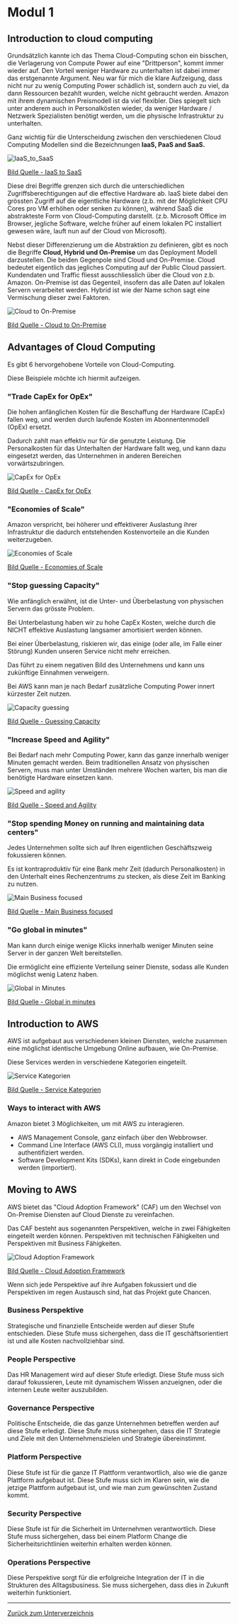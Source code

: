 # Modul 1

## Introduction to cloud computing

Grundsätzlich kannte ich das Thema Cloud-Computing schon ein bisschen, die Verlagerung von Compute Power auf eine "Drittperson", kommt immer wieder auf.
Den Vorteil weniger Hardware zu unterhalten ist dabei immer das erstgenannte Argument. Neu war für mich die klare Aufzeigung, dass nicht nur zu wenig Computing Power schädlich ist, sondern auch zu viel, da dann Ressourcen bezahlt wurden, welche nicht gebraucht werden.
Amazon mit ihrem dynamischen Preismodell ist da viel flexibler. Dies spiegelt sich unter anderem auch in Personalkösten wieder, da weniger Hardware / Netzwerk Spezialisten benötigt werden, um die physische Infrastruktur zu unterhalten.

Ganz wichtig für die Unterscheidung zwischen den verschiedenen Cloud Computing Modellen sind die Bezeichnungen **IaaS, PaaS and SaaS.**

![IaaS_to_SaaS](../../Ressourcen/Bilder/cloud_computing_concepts/iaas_to_saas.jpg)

[Bild Quelle - IaaS to SaaS](../../Anhang/quellen.md#iaas-to-saas)

Diese drei Begriffe grenzen sich durch die unterschiedlichen Zugriffsberechtigungen auf die effective Hardware ab.
IaaS biete dabei den grössten Zugriff auf die eigentliche Hardware (z.b. mit der Möglichkeit CPU Cores pro VM erhöhen oder senken zu können), während SaaS die abstrakteste Form von Cloud-Computing darstellt. (z.b. Microsoft Office im Browser, jegliche Software, welche früher auf einem lokalen PC installiert gewesen wäre, lauft nun auf der Cloud von Microsoft).

Nebst dieser Differenzierung um die Abstraktion zu definieren, gibt es noch die Begriffe **Cloud, Hybrid und On-Premise** um das Deployment Modell darzustellen.
Die beiden Gegenpole sind Cloud und On-Premise. Cloud bedeutet eigentlich das jegliches Computing auf der Public Cloud passiert. Kundendaten und Traffic fliesst ausschliesslich über die Cloud von z.b. Amazon. On-Premise ist das Gegenteil, insofern das alle Daten auf lokalen Servern verarbeitet werden.
Hybrid ist wie der Name schon sagt eine Vermischung dieser zwei Faktoren.

![Cloud to On-Premise](../../Ressourcen/Bilder/cloud_computing_concepts/cloud_to_on_premise.jpg)

[Bild Quelle - Cloud to On-Premise](../../Anhang/quellen.md#cloud-to-on-premise)

## Advantages of Cloud Computing

Es gibt 6 hervorgehobene Vorteile von Cloud-Computing.

Diese Beispiele möchte ich hiermit aufzeigen.

### "Trade CapEx for OpEx"

Die hohen anfänglichen Kosten für die Beschaffung der Hardware (CapEx) fallen weg, und werden durch laufende Kosten im Abonnentenmodell (OpEx) ersetzt.

Dadurch zahlt man effektiv nur für die genutzte Leistung. Die Personalkosten für das Unterhalten der Hardware fallt weg, und kann dazu eingesetzt werden, das Unternehmen in anderen Bereichen vorwärtszubringen.

![CapEx for OpEx](../../Ressourcen/Bilder/AWS_Bilder/advanteges_of_cloud_computing/trade_capex_for_opex.jpg)

[Bild Quelle - CapEx for OpEx](../../Anhang/quellen.md#capex-to-opex)

### "Economies of Scale"

Amazon verspricht, bei höherer und effektiverer Auslastung ihrer Infrastruktur die dadurch entstehenden Kostenvorteile an die Kunden weiterzugeben.

![Economies of Scale](../../Ressourcen/Bilder/AWS_Bilder/advanteges_of_cloud_computing/economies_of_scale.jpg)

[Bild Quelle - Economies of Scale](../../Anhang/quellen.md#economies-of-scale)

### "Stop guessing Capacity"

Wie anfänglich erwähnt, ist die Unter- und Überbelastung von physischen Servern das grösste Problem.

Bei Unterbelastung haben wir zu hohe CapEx Kosten, welche durch die NICHT effektive Auslastung langsamer amortisiert werden können.

Bei einer Überbelastung, riskieren wir, das einige (oder alle, im Falle einer Störung) Kunden unseren Service nicht mehr erreichen.

Das führt zu einem negativen Bild des Unternehmens und kann uns zukünftige Einnahmen verweigern.

Bei AWS kann man je nach Bedarf zusätzliche Computing Power innert kürzester Zeit nutzen.

![Capacity guessing](../../Ressourcen/Bilder/AWS_Bilder/advanteges_of_cloud_computing/capacity_guessing.jpg)

[Bild Quelle - Guessing Capacity](../../Anhang/quellen.md#guessing-capacity)

### "Increase Speed and Agility"

Bei Bedarf nach mehr Computing Power, kann das ganze innerhalb weniger Minuten gemacht werden. Beim traditionellen Ansatz von physischen Servern, muss man unter Umständen mehrere Wochen warten, bis man die benötigte Hardware einsetzen kann.

![Speed and agility](../../Ressourcen/Bilder/AWS_Bilder/advanteges_of_cloud_computing/speed_and_agility.jpg)

[Bild Quelle - Speed and Agility](../../Anhang/quellen.md#speed-and-agility)

### "Stop spending Money on running and maintaining data centers"

Jedes Unternehmen sollte sich auf Ihren eigentlichen Geschäftszweig fokussieren können.

Es ist kontraproduktiv für eine Bank mehr Zeit (dadurch Personalkosten) in den Unterhalt eines Rechenzentrums zu stecken, als diese Zeit im Banking zu nutzen.

![Main Business focused](../../Ressourcen/Bilder/AWS_Bilder/advanteges_of_cloud_computing/main_business_focused.jpg)

[Bild Quelle - Main Business focused](../../Anhang/quellen.md#main-business-focused)

### "Go global in minutes"

Man kann durch einige wenige Klicks innerhalb weniger Minuten seine Server in der ganzen Welt bereitstellen.

Die ermöglicht eine effiziente Verteilung seiner Dienste, sodass alle Kunden möglichst wenig Latenz haben.

![Global in Minutes](../../Ressourcen/Bilder/AWS_Bilder/advanteges_of_cloud_computing/global_in_minutes.jpg)

[Bild Quelle - Global in minutes](../../Anhang/quellen.md#global-in-minutes)

## Introduction to AWS

AWS ist aufgebaut aus verschiedenen kleinen Diensten, welche zusammen eine möglichst identische Umgebung Online aufbauen, wie On-Premise.

Diese Services werden in verschiedene Kategorien eingeteilt.

![Service Kategorien](../../Ressourcen/Bilder/AWS_Bilder/introduction_to_aws/service_categories.jpg)

[Bild Quelle - Service Kategorien](../../Anhang/quellen.md#service-kategorien)

### Ways to interact with AWS

Amazon bietet 3 Möglichkeiten, um mit AWS zu interagieren.

* AWS Management Console, ganz einfach über den Webbrowser.
* Command Line Interface (AWS CLI), muss vorgängig installiert und authentifiziert werden.
* Software Development Kits (SDKs), kann direkt in Code eingebunden werden (importiert).

## Moving to AWS

AWS bietet das "Cloud Adoption Framework" (CAF) um den Wechsel von On-Premise Diensten auf Cloud Dienste zu vereinfachen.

Das CAF besteht aus sogenannten Perspektiven, welche in zwei Fähigkeiten eingeteilt werden können. Perspektiven mit technischen Fähigkeiten und Perspektiven mit Business Fähigkeiten.

![Cloud Adoption Framework](../../Ressourcen/Bilder/AWS_Bilder/moving_to_aws/cloud_adoption_framework.jpg)

[Bild Quelle - Cloud Adoption Framework](../../Anhang/quellen.md#cloud-adoption-framework)

Wenn sich jede Perspektive auf ihre Aufgaben fokussiert und die Perspektiven im regen Austausch sind, hat das Projekt gute Chancen.

### Business Perspektive

Strategische und finanzielle Entscheide werden auf dieser Stufe entschieden. Diese Stufe muss sichergehen, dass die IT geschäftsorientiert ist und alle Kosten nachvollziehbar sind.

### People Perspective

Das HR Management wird auf dieser Stufe erledigt. Diese Stufe muss sich darauf fokussieren, Leute mit dynamischem Wissen anzueignen, oder die internen Leute weiter auszubilden.

### Governance Perspective

Politische Entscheide, die das ganze Unternehmen betreffen werden auf diese Stufe erledigt. Diese Stufe muss sichergehen, dass die IT Strategie und Ziele mit den Unternehmenszielen und Strategie übereinstimmt.

### Platform Perspective

Diese Stufe ist für die ganze IT Plattform verantwortlich, also wie die ganze Plattform aufgebaut ist. Diese Stufe muss sich im Klaren sein, wie die jetzige Plattform aufgebaut ist, und wie man zum gewünschten Zustand kommt.

### Security Perspective

Diese Stufe ist für die Sicherheit im Unternehmen verantwortlich. Diese Stufe muss sichergehen, dass bei einem Platform Change die Sicherheitsrichtlinien weiterhin erhalten werden können.

### Operations Perspective

Diese Perspektive sorgt für die erfolgreiche Integration der IT in die Strukturen des Alltagsbusiness. Sie muss sichergehen, dass dies in Zukunft weiterhin funktioniert.

-----

[Zurück zum Unterverzeichnis](../README.md)
